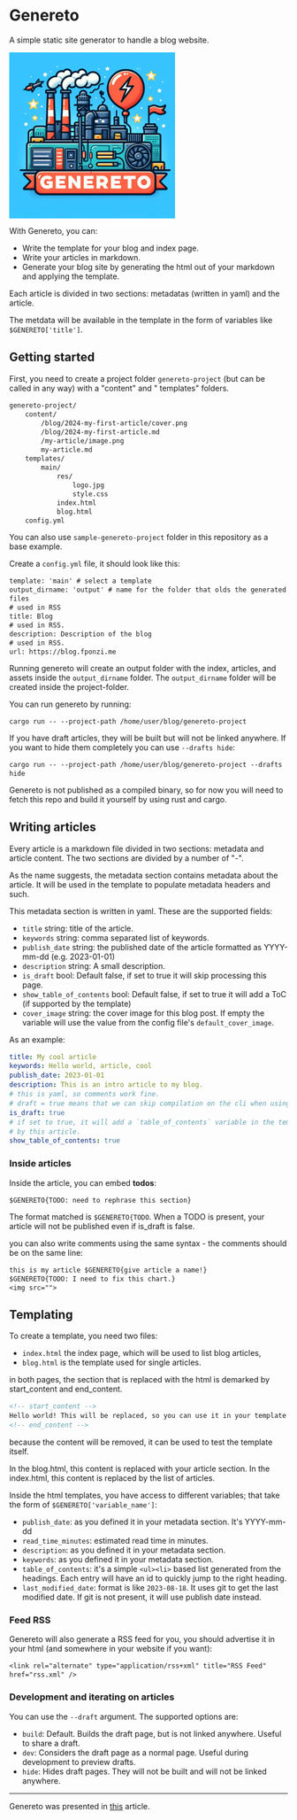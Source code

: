 # Genereto

A simple static site generator to handle a blog website.

[<img src="https://github.com/FedericoPonzi/genereto/raw/main/assets/genereto-logo.jpg" width="300" align="center">](https://github.com/FedericoPonzi/genereto/raw/main/assets/genereto-logo.jpg)

With Genereto, you can:

* Write the template for your blog and index page.
* Write your articles in markdown.
* Generate your blog site by generating the html out of your markdown and applying the template.

Each article is divided in two sections: metadatas (written in yaml) and the article.

The metdata will be available in the template in the form of variables like `$GENERETO['title']`.

## Getting started

First, you need to create a project folder `genereto-project` (but can be called in any way) with a "content" and "
templates" folders.

```
genereto-project/
    content/
        /blog/2024-my-first-article/cover.png
        /blog/2024-my-first-article.md
        /my-article/image.png
        my-article.md
    templates/
        main/
            res/
                logo.jpg
                style.css
            index.html
            blog.html
    config.yml
```

You can also use `sample-genereto-project` folder in this repository as a base example.

Create a `config.yml` file, it should look like this:

```
template: 'main' # select a template
output_dirname: 'output' # name for the folder that olds the generated files
# used in RSS
title: Blog
# used in RSS.
description: Description of the blog
# used in RSS.
url: https://blog.fponzi.me
```

Running genereto will create an output folder with the index, articles, and assets inside the `output_dirname` folder.
The `output_dirname` folder will be created inside the project-folder.

You can run genereto by running:

```shell
cargo run -- --project-path /home/user/blog/genereto-project
```

If you have draft articles, they will be built but will not be linked anywhere. If you want to hide them completely you
can use `--drafts hide`:

```shell
cargo run -- --project-path /home/user/blog/genereto-project --drafts hide
```

Genereto is not published as a compiled binary,
so for now you will need to fetch this repo and build it yourself by using rust and cargo.

## Writing articles

Every article is a markdown file divided in two sections: metadata and article content. The two sections are divided by
a number of "-".

As the name suggests, the metadata section contains metadata about the article. It will be used in the template to
populate metadata headers and such.

This metadata section is written in yaml. These are the supported fields:

* `title` string: title of the article.
* `keywords` string: comma separated list of keywords.
* `publish_date` string: the published date of the article formatted as YYYY-mm-dd (e.g. 2023-01-01)
* `description` string: A small description.
* `is_draft` bool: Default false, if set to true it will skip processing this page.
* `show_table_of_contents` bool: Default false, if set to true it will add a ToC (if supported by the template)
* `cover_image` string: the cover image for this blog post. If empty the variable will use the value from the config file's `default_cover_image`.

As an example:

```yaml
title: My cool article
keywords: Hello world, article, cool
publish_date: 2023-01-01
description: This is an intro article to my blog.
# this is yaml, so comments work fine.
# draft = true means that we can skip compilation on the cli when using --skip-drafts
is_draft: true
# if set to true, it will add a `table_of_contents` variable in the template with the table of contents generated
# by this article.
show_table_of_contents: true
```
### Inside articles
Inside the article, you can embed **todos**:

```
$GENERETO{TODO: need to rephrase this section}
```

The format matched is `$GENERETO{TODO`. When a TODO is present, your article will not be published even if is_draft is
false.

you can also write comments using the same syntax - the comments should be on the same line:

```
this is my article $GENERETO{give article a name!}
$GENERETO{TODO: I need to fix this chart.}
<img src="">
```

## Templating

To create a template, you need two files:

* `index.html` the index page, which will be used to list blog articles,
* `blog.html` is the template used for single articles.

in both pages, the section that is replaced with the html is demarked by start_content and end_content.

```html
<!-- start_content -->
Hello world! This will be replaced, so you can use it in your template to see how the final resul will look like!
<!-- end_content -->
```

because the content will be removed, it can be used to test the template itself.

In the blog.html, this content is replaced with your article section.
In the index.html, this content is replaced by the list of articles.

Inside the html templates, you have access to different variables; that take the form of `$GENERETO['variable_name']`:

* `publish_date`: as you defined it in your metadata section. It's YYYY-mm-dd
* `read_time_minutes`: estimated read time in minutes.
* `description`: as you defined it in your metadata section.
* `keywords`: as you defined it in your metadata section.
* `table_of_contents`: it's a simple `<ul><li>` based list generated from the headings. Each entry will have an id to
  quickly jump to the right heading.
* `last_modified_date`: format is like `2023-08-18`. It uses git to get the last modified date. If git is not present,
  it will use publish date instead.

### Feed RSS

Genereto will also generate a RSS feed for you, you should advertise it in your html (and somewhere in your website if
you want):

```
<link rel="alternate" type="application/rss+xml" title="RSS Feed" href="rss.xml" />
```

### Development and iterating on articles

You can use the `--draft` argument. The supported options are:

* `build`: Default. Builds the draft page, but is not linked anywhere. Useful to share a draft.
* `dev`: Considers the draft page as a normal page. Useful during development to preview drafts.
* `hide`: Hides draft pages. They will not be built and will not be linked anywhere.

----

Genereto was presented in [this](https://blog.fponzi.me/2023-05-19-one-complex-setup.html) article.